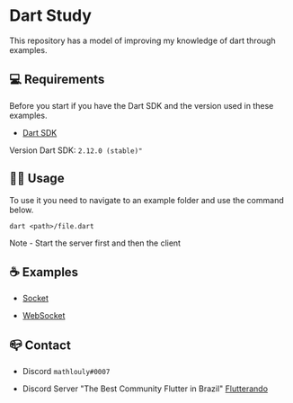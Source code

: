 # Dart Study

This repository has a model of improving my knowledge of dart through examples.


## 💻 Requirements

Before you start if you have the Dart SDK and the version used in these examples.

- [Dart SDK](https://dart.dev/get-dart)

Version Dart SDK: `2.12.0 (stable)"`


## 👩‍💻 Usage

To use it you need to navigate to an example folder and use the command below.
```
dart <path>/file.dart
```

Note - Start the server first and then the client


## ☕ Examples

* [Socket](https://github.com/mathlouly/dart_study/tree/main/connections/socket)

* [WebSocket](https://github.com/mathlouly/dart_study/tree/main/connections/websocket)


## 📪 Contact

* Discord `mathlouly#0007`

* Discord Server "The Best Community Flutter in Brazil" [Flutterando](https://discord.gg/pEP9baQCny)
